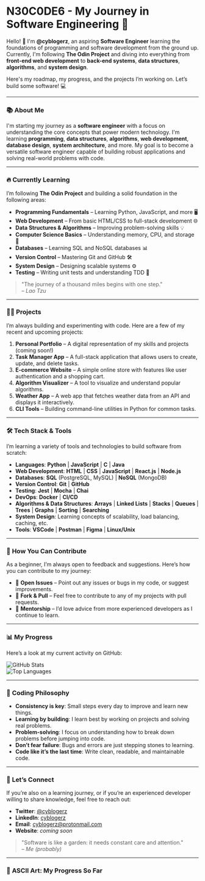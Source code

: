 # N30C0DE6 - My Journey in Software Engineering 🚀

Hello! 👋 I'm **@cyblogerz**, an aspiring **Software Engineer** learning the foundations of programming and software development from the ground up. Currently, I'm following **The Odin Project** and diving into everything from **front-end web development** to **back-end systems**, **data structures**, **algorithms**, and **system design**.

Here's my roadmap, my progress, and the projects I’m working on. Let’s build some software! 💻

---

### 📚 **About Me**  
I'm starting my journey as a **software engineer** with a focus on understanding the core concepts that power modern technology. I'm learning **programming**, **data structures**, **algorithms**, **web development**, **database design**, **system architecture**, and more. My goal is to become a versatile software engineer capable of building robust applications and solving real-world problems with code.

---

### 🔥 **Currently Learning**  
I’m following **The Odin Project** and building a solid foundation in the following areas:

- **Programming Fundamentals** – Learning Python, JavaScript, and more 🖥️
- **Web Development** – From basic HTML/CSS to full-stack development 🌐
- **Data Structures & Algorithms** – Improving problem-solving skills 💡
- **Computer Science Basics** – Understanding memory, CPU, and storage 🧠
- **Databases** – Learning SQL and NoSQL databases 📊
- **Version Control** – Mastering Git and GitHub 🛠️
- **System Design** – Designing scalable systems ⚙️
- **Testing** – Writing unit tests and understanding TDD 🧪

> "The journey of a thousand miles begins with one step."  
> – *Lao Tzu*

---

### 🧑‍💻 **Projects**  
I’m always building and experimenting with code. Here are a few of my recent and upcoming projects:

1. **Personal Portfolio** – A digital representation of my skills and projects (coming soon!)  
2. **Task Manager App** – A full-stack application that allows users to create, update, and delete tasks.  
3. **E-commerce Website** – A simple online store with features like user authentication and a shopping cart.  
4. **Algorithm Visualizer** – A tool to visualize and understand popular algorithms.  
5. **Weather App** – A web app that fetches weather data from an API and displays it interactively.  
6. **CLI Tools** – Building command-line utilities in Python for common tasks.

---

### 🛠️ **Tech Stack & Tools**  
I’m learning a variety of tools and technologies to build software from scratch:

- **Languages**: **Python** | **JavaScript** | **C** | **Java**  
- **Web Development**: **HTML** | **CSS** | **JavaScript** | **React.js** | **Node.js**  
- **Databases**: **SQL** (PostgreSQL, MySQL) | **NoSQL** (MongoDB)  
- **Version Control**: **Git** | **GitHub**  
- **Testing**: **Jest** | **Mocha** | **Chai**  
- **DevOps**: **Docker** | **CI/CD**  
- **Algorithms & Data Structures**: **Arrays** | **Linked Lists** | **Stacks** | **Queues** | **Trees** | **Graphs** | **Sorting** | **Searching**  
- **System Design**: Learning concepts of scalability, load balancing, caching, etc.  
- **Tools**: **VSCode** | **Postman** | **Figma** | **Linux/Unix**

---

### 💬 **How You Can Contribute**  
As a beginner, I’m always open to feedback and suggestions. Here’s how you can contribute to my journey:

- 📝 **Open Issues** – Point out any issues or bugs in my code, or suggest improvements.
- 🔄 **Fork & Pull** – Feel free to contribute to any of my projects with pull requests.
- 🌱 **Mentorship** – I’d love advice from more experienced developers as I continue to learn.

---

### 📊 **My Progress**  
Here’s a look at my current activity on GitHub:

![GitHub Stats](https://github-readme-stats.vercel.app/api?username=n3ocode6&show_icons=true&count_private=true&hide=prs&hide_title=true&hide_border=true&theme=radical)  
![Top Languages](https://github-readme-stats.vercel.app/api/top-langs/?username=n3ocode6&layout=compact&theme=radical&langs_count=8)

---

### 🧩 **Coding Philosophy**  
- **Consistency is key**: Small steps every day to improve and learn new things.  
- **Learning by building**: I learn best by working on projects and solving real problems.  
- **Problem-solving**: I focus on understanding how to break down problems before jumping into code.  
- **Don’t fear failure**: Bugs and errors are just stepping stones to learning.  
- **Code like it’s the last time**: Write clean, readable, and maintainable code.  

---

### 🔑 **Let’s Connect**  
If you’re also on a learning journey, or if you’re an experienced developer willing to share knowledge, feel free to reach out:

- **Twitter**: [@cyblogerz](https://twitter.com/cyblogerz)  
- **LinkedIn**: [cyblogerz](https://www.linkedin.com/in/cyblogerz)  
- **Email**: cyblogerz@protonmail.com  
- **Website**: *coming soon*

> "Software is like a garden: it needs constant care and attention."  
> – *Me (probably)*

---

### 🎨 **ASCII Art: My Progress So Far**
